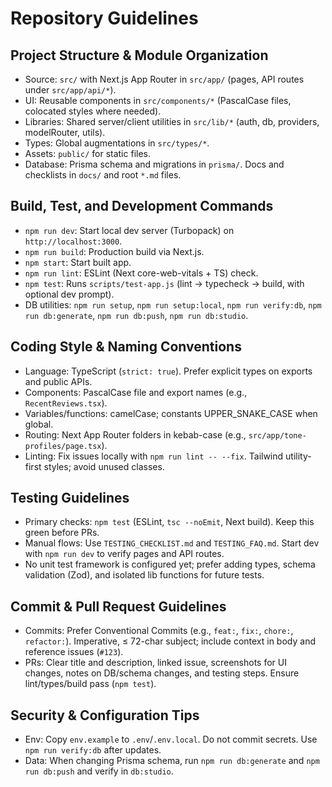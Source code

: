 # Repository Guidelines

## Project Structure & Module Organization
- Source: `src/` with Next.js App Router in `src/app/` (pages, API routes under `src/app/api/*`).
- UI: Reusable components in `src/components/*` (PascalCase files, colocated styles where needed).
- Libraries: Shared server/client utilities in `src/lib/*` (auth, db, providers, modelRouter, utils).
- Types: Global augmentations in `src/types/*`.
- Assets: `public/` for static files.
- Database: Prisma schema and migrations in `prisma/`. Docs and checklists in `docs/` and root `*.md` files.

## Build, Test, and Development Commands
- `npm run dev`: Start local dev server (Turbopack) on `http://localhost:3000`.
- `npm run build`: Production build via Next.js.
- `npm start`: Start built app.
- `npm run lint`: ESLint (Next core-web-vitals + TS) check.
- `npm test`: Runs `scripts/test-app.js` (lint → typecheck → build, with optional dev prompt).
- DB utilities: `npm run setup`, `npm run setup:local`, `npm run verify:db`, `npm run db:generate`, `npm run db:push`, `npm run db:studio`.

## Coding Style & Naming Conventions
- Language: TypeScript (`strict: true`). Prefer explicit types on exports and public APIs.
- Components: PascalCase file and export names (e.g., `RecentReviews.tsx`).
- Variables/functions: camelCase; constants UPPER_SNAKE_CASE when global.
- Routing: Next App Router folders in kebab-case (e.g., `src/app/tone-profiles/page.tsx`).
- Linting: Fix issues locally with `npm run lint -- --fix`. Tailwind utility-first styles; avoid unused classes.

## Testing Guidelines
- Primary checks: `npm test` (ESLint, `tsc --noEmit`, Next build). Keep this green before PRs.
- Manual flows: Use `TESTING_CHECKLIST.md` and `TESTING_FAQ.md`. Start dev with `npm run dev` to verify pages and API routes.
- No unit test framework is configured yet; prefer adding types, schema validation (Zod), and isolated lib functions for future tests.

## Commit & Pull Request Guidelines
- Commits: Prefer Conventional Commits (e.g., `feat:`, `fix:`, `chore:`, `refactor:`). Imperative, ≤ 72-char subject; include context in body and reference issues (`#123`).
- PRs: Clear title and description, linked issue, screenshots for UI changes, notes on DB/schema changes, and testing steps. Ensure lint/types/build pass (`npm test`).

## Security & Configuration Tips
- Env: Copy `env.example` to `.env`/`.env.local`. Do not commit secrets. Use `npm run verify:db` after updates.
- Data: When changing Prisma schema, run `npm run db:generate` and `npm run db:push` and verify in `db:studio`.
